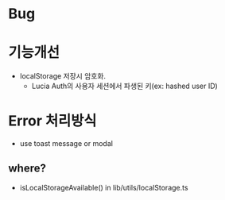 # Bug



# 기능개선
* localStorage 저장시 암호화.
    * Lucia Auth의 사용자 세션에서 파생된 키(ex: hashed user ID)



# Error 처리방식
* use toast message or modal
## where?
* isLocalStorageAvailable() in lib/utils/localStorage.ts

